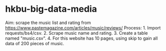 # hkbu-big-data-media
Aim: scrape the music list and rating from https://www.pastemagazine.com/articles/music/reviews/
Process: 1. Import requests/bs4/csv.
         2. Scrape music name and rating.
         3. Create a table named "music.csv".
         4. For this website has 10 pages, using skip to gain all data of 200 pieces of music.
